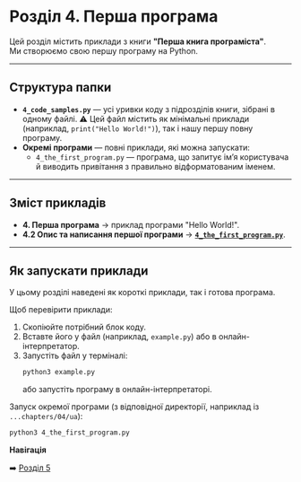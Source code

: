 # Розділ 4. Перша програма

Цей розділ містить приклади з книги **"Перша книга програміста"**.  
Ми створюємо свою першу програму на Python.

---

## Структура папки

- **`4_code_samples.py`** — усі уривки коду з підрозділів книги, зібрані в одному файлі.
  ⚠️ Цей файл містить як мінімальні приклади (наприклад, `print("Hello World!")`), так і нашу першу повну програму.
- **Окремі програми** — повні приклади, які можна запускати:
  - `4_the_first_program.py` — програма, що запитує ім’я користувача й виводить привітання з правильно відформатованим іменем.

---

## Зміст прикладів

- **4. Перша програма** → приклад програми "Hello World!".  
- **4.2 Опис та написання першої програми** → [**`4_the_first_program.py`**](./4_the_first_program.py).  
---

## Як запускати приклади

У цьому розділі наведені як короткі приклади, так і готова програма.

Щоб перевірити приклади:  

1. Скопіюйте потрібний блок коду.  
2. Вставте його у файл (наприклад, `example.py`) або в онлайн-інтерпретатор.  
3. Запустіть файл у терміналі:  
    ```bash
    python3 example.py
    ```
    або запустіть програму в онлайн-інтерпретаторі.


Запуск окремої програми (з відповідної директорії, наприклад із `...chapters/04/ua`):
```bash
python3 4_the_first_program.py
```

**Навігація**

➡️ [Розділ 5](../../05/ua)
